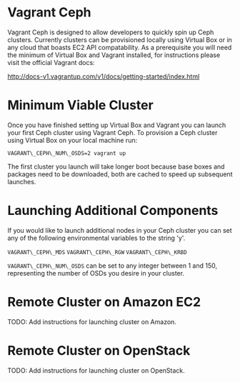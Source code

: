 Vagrant Ceph
============

Vagrant Ceph is designed to allow developers to quickly spin up Ceph clusters.
Currently clusters can be provisioned locally using Virtual Box or in any cloud
that boasts EC2 API compatability. As a prerequisite you will need the minimum
of Virtual Box and Vagrant installed, for instructions please visit the official
Vagrant docs:

http://docs-v1.vagrantup.com/v1/docs/getting-started/index.html

Minimum Viable Cluster
======================

Once you have finished setting up Virtual Box and Vagrant you can launch your
first Ceph cluster using Vagrant Ceph. To provision a Ceph cluster using
Virtual Box on your local machine run:

`VAGRANT\_CEPH\_NUM\_OSDS=2 vagrant up`

The first cluster you launch will take longer boot because base boxes and
packages need to be downloaded, both are cached to speed up subsequent launches.

Launching Additional Components
===============================

If you would like to launch additional nodes in your Ceph cluster you can set
any of the following environmental variables to the string 'y'.

`VAGRANT\_CEPH\_MDS`
`VAGRANT\_CEPH\_RGW`
`VAGRANT\_CEPH\_KRBD`

`VAGRANT\_CEPH\_NUM\_OSDS` can be set to any integer between 1 and 150, representing
the number of OSDs you desire in your cluster.

Remote Cluster on Amazon EC2
============================

TODO: Add instructions for launching cluster on Amazon.

Remote Cluster on OpenStack
===========================

TODO: Add instructions for launching cluster on OpenStack.

